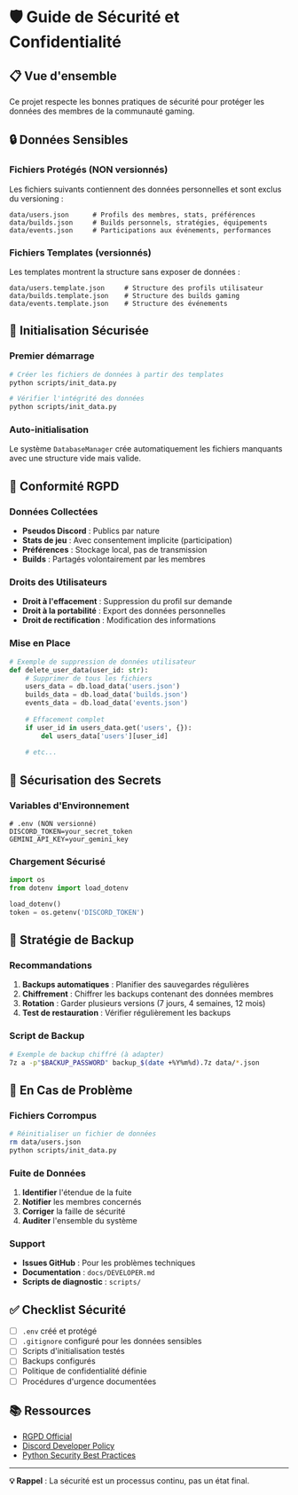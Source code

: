 # 🛡️ Guide de Sécurité et Confidentialité

## 📋 Vue d'ensemble

Ce projet respecte les bonnes pratiques de sécurité pour protéger les données des membres de la communauté gaming.

## 🔒 Données Sensibles

### Fichiers Protégés (NON versionnés)

Les fichiers suivants contiennent des données personnelles et sont exclus du versioning :

```
data/users.json      # Profils des membres, stats, préférences
data/builds.json     # Builds personnels, stratégies, équipements  
data/events.json     # Participations aux événements, performances
```

### Fichiers Templates (versionnés)

Les templates montrent la structure sans exposer de données :

```
data/users.template.json     # Structure des profils utilisateur
data/builds.template.json    # Structure des builds gaming
data/events.template.json    # Structure des événements
```

## 🔧 Initialisation Sécurisée

### Premier démarrage

```bash
# Créer les fichiers de données à partir des templates
python scripts/init_data.py

# Vérifier l'intégrité des données
python scripts/init_data.py
```

### Auto-initialisation

Le système `DatabaseManager` crée automatiquement les fichiers manquants avec une structure vide mais valide.

## 🚨 Conformité RGPD

### Données Collectées

- **Pseudos Discord** : Publics par nature
- **Stats de jeu** : Avec consentement implicite (participation)
- **Préférences** : Stockage local, pas de transmission
- **Builds** : Partagés volontairement par les membres

### Droits des Utilisateurs

- **Droit à l'effacement** : Suppression du profil sur demande
- **Droit à la portabilité** : Export des données personnelles
- **Droit de rectification** : Modification des informations

### Mise en Place

```python
# Exemple de suppression de données utilisateur
def delete_user_data(user_id: str):
    # Supprimer de tous les fichiers
    users_data = db.load_data('users.json')
    builds_data = db.load_data('builds.json') 
    events_data = db.load_data('events.json')
    
    # Effacement complet
    if user_id in users_data.get('users', {}):
        del users_data['users'][user_id]
    
    # etc...
```

## 🔐 Sécurisation des Secrets

### Variables d'Environnement

```env
# .env (NON versionné)
DISCORD_TOKEN=your_secret_token
GEMINI_API_KEY=your_gemini_key
```

### Chargement Sécurisé

```python
import os
from dotenv import load_dotenv

load_dotenv()
token = os.getenv('DISCORD_TOKEN')
```

## 💾 Stratégie de Backup

### Recommandations

1. **Backups automatiques** : Planifier des sauvegardes régulières
2. **Chiffrement** : Chiffrer les backups contenant des données membres
3. **Rotation** : Garder plusieurs versions (7 jours, 4 semaines, 12 mois)
4. **Test de restauration** : Vérifier régulièrement les backups

### Script de Backup

```bash
# Exemple de backup chiffré (à adapter)
7z a -p"$BACKUP_PASSWORD" backup_$(date +%Y%m%d).7z data/*.json
```

## 🚧 En Cas de Problème

### Fichiers Corrompus

```bash
# Réinitialiser un fichier de données
rm data/users.json
python scripts/init_data.py
```

### Fuite de Données

1. **Identifier** l'étendue de la fuite
2. **Notifier** les membres concernés
3. **Corriger** la faille de sécurité
4. **Auditer** l'ensemble du système

### Support

- **Issues GitHub** : Pour les problèmes techniques
- **Documentation** : `docs/DEVELOPER.md`
- **Scripts de diagnostic** : `scripts/`

## ✅ Checklist Sécurité

- [ ] `.env` créé et protégé
- [ ] `.gitignore` configuré pour les données sensibles
- [ ] Scripts d'initialisation testés
- [ ] Backups configurés
- [ ] Politique de confidentialité définie
- [ ] Procédures d'urgence documentées

## 📚 Ressources

- [RGPD Official](https://gdpr.eu/)
- [Discord Developer Policy](https://discord.com/developers/docs/policy)
- [Python Security Best Practices](https://bandit.readthedocs.io/)

---

**💡 Rappel** : La sécurité est un processus continu, pas un état final.

